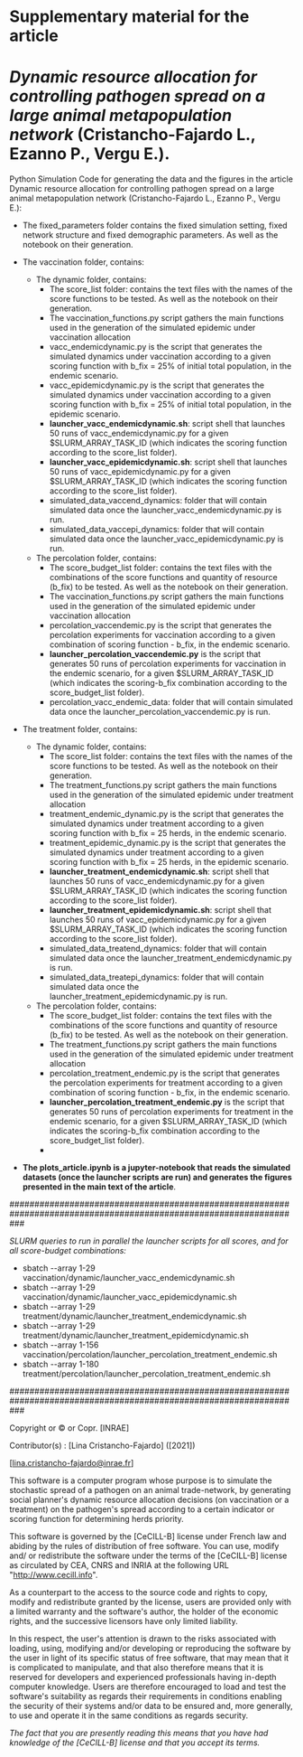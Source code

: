 # Supplementary material for the article
# *Dynamic resource allocation for controlling pathogen spread on a large animal metapopulation network* (Cristancho-Fajardo L., Ezanno P., Vergu E.).
Python Simulation Code for generating the data and the figures in the article Dynamic resource allocation for controlling pathogen spread on a large animal metapopulation network (Cristancho-Fajardo L., Ezanno P., Vergu E.):

- The fixed_parameters folder contains the fixed simulation setting, fixed network structure and fixed demographic parameters. As well as the notebook on their generation. 

- The vaccination folder, contains:

  - The dynamic folder, contains:
    - The score_list folder: contains the text files with the names of the score functions to be tested. As well as the notebook on their generation. 
    - The vaccination_functions.py script gathers the main functions used in the generation of the simulated epidemic under vaccination allocation
    - vacc_endemicdynamic.py is the script that generates the simulated dynamics under vaccination according to a given scoring function with b_fix = 25\% of initial total population, in the endemic scenario.
    - vacc_epidemicdynamic.py is the script that generates the simulated dynamics under vaccination according to a given scoring function with b_fix = 25\% of initial total population, in the epidemic scenario.
    - **launcher_vacc_endemicdynamic.sh**: script shell that launches 50 runs of vacc_endemicdynamic.py for a given $SLURM_ARRAY_TASK_ID (which indicates the scoring function according to the score_list folder).
    - **launcher_vacc_epidemicdynamic.sh**: script shell that launches 50 runs of vacc_epidemicdynamic.py for a given $SLURM_ARRAY_TASK_ID (which indicates the scoring function according to the score_list folder). 
    - simulated_data_vaccend_dynamics: folder that will contain simulated data once the launcher_vacc_endemicdynamic.py is run.
    - simulated_data_vaccepi_dynamics: folder that will contain simulated data once the launcher_vacc_epidemicdynamic.py is run.
  - The percolation folder, contains:
    - The score_budget_list folder: contains the text files with the combinations of the score functions and quantity of resource (b_fix) to be tested. 
      As well as the notebook on their generation. 
    - The vaccination_functions.py script gathers the main functions used in the generation of the simulated epidemic under vaccination allocation
    - percolation_vaccendemic.py is the script that generates the percolation experiments for vaccination according to a given combination of scoring function - b_fix, in the endemic scenario.
    - **launcher_percolation_vaccendemic.py** is the script that generates 50 runs of percolation experiments for vaccination in the endemic scenario, for a given $SLURM_ARRAY_TASK_ID (which indicates the scoring-b_fix combination according to the score_budget_list folder).
    - percolation_vacc_endemic_data: folder that will contain simulated data once the launcher_percolation_vaccendemic.py is run.
    
- The treatment folder, contains:

  - The dynamic folder, contains:
      - The score_list folder: contains the text files with the names of the score functions to be tested. As well as the notebook on their generation. 
      - The treatment_functions.py script gathers the main functions used in the generation of the simulated epidemic under treatment allocation
      - treatment_endemic_dynamic.py is the script that generates the simulated dynamics under treatment according to a given scoring function with b_fix = 25 herds, in the endemic scenario.
      - treatment_epidemic_dynamic.py is the script that generates the simulated dynamics under treatment according to a given scoring function with b_fix = 25 herds, in the epidemic scenario.
    - **launcher_treatment_endemicdynamic.sh**: script shell that launches 50 runs of vacc_endemicdynamic.py for a given $SLURM_ARRAY_TASK_ID (which indicates the scoring function according to the score_list folder).
    - **launcher_treatment_epidemicdynamic.sh**: script shell that launches 50 runs of vacc_epidemicdynamic.py for a given $SLURM_ARRAY_TASK_ID (which indicates the scoring function according to the score_list folder). 
    - simulated_data_treatend_dynamics: folder that will contain simulated data once the launcher_treatment_endemicdynamic.py is run.
    - simulated_data_treatepi_dynamics: folder that will contain simulated data once the launcher_treatment_epidemicdynamic.py is run.
  - The percolation folder, contains:
      - The score_budget_list folder: contains the text files with the combinations of the score functions and quantity of resource (b_fix) to be tested. 
        As well as the notebook on their generation. 
      - The treatment_functions.py script gathers the main functions used in the generation of the simulated epidemic under treatment allocation
      - percolation_treatment_endemic.py is the script that generates the percolation experiments for treatment according to a given combination of scoring function - b_fix, in the endemic scenario.
      - **launcher_percolation_treatment_endemic.py** is the script that generates 50 runs of percolation experiments for treatment in the endemic scenario, for a given $SLURM_ARRAY_TASK_ID (which indicates the scoring-b_fix combination according to the score_budget_list folder).
      - 
-  **The plots_article.ipynb is a jupyter-notebook that reads the simulated datasets (once the launcher scripts are run) and generates the figures presented in the main text of the article**.

###################################################################################################################

*SLURM queries to run in parallel the launcher scripts for all scores, and for all score-budget combinations:*

- sbatch --array 1-29 vaccination/dynamic/launcher_vacc_endemicdynamic.sh
- sbatch --array 1-29 vaccination/dynamic/launcher_vacc_epidemicdynamic.sh
- sbatch --array 1-29 treatment/dynamic/launcher_treatment_endemicdynamic.sh
- sbatch --array 1-29 treatment/dynamic/launcher_treatment_epidemicdynamic.sh
- sbatch --array 1-156 vaccination/percolation/launcher_percolation_treatment_endemic.sh
- sbatch --array 1-180 treatment/percolation/launcher_percolation_treatment_endemic.sh

###################################################################################################################


Copyright or © or Copr. [INRAE]

Contributor(s) : [Lina Cristancho-Fajardo]  ([2021])

[lina.cristancho-fajardo@inrae.fr]

This software is a computer program whose purpose is to simulate the stochastic spread of a pathogen on an animal trade-network, by generating social planner's dynamic resource allocation decisions (on vaccination or a treatment) on the pathogen's spread according to a certain indicator or scoring function for determining herds priority. 

This software is governed by the [CeCILL-B] license under French law and
abiding by the rules of distribution of free software.  You can  use, 
modify and/ or redistribute the software under the terms of the [CeCILL-B]
license as circulated by CEA, CNRS and INRIA at the following URL
"http://www.cecill.info". 

As a counterpart to the access to the source code and  rights to copy,
modify and redistribute granted by the license, users are provided only
with a limited warranty  and the software's author,  the holder of the
economic rights,  and the successive licensors  have only  limited
liability. 

In this respect, the user's attention is drawn to the risks associated
with loading,  using,  modifying and/or developing or reproducing the
software by the user in light of its specific status of free software,
that may mean  that it is complicated to manipulate,  and  that  also
therefore means  that it is reserved for developers  and  experienced
professionals having in-depth computer knowledge. Users are therefore
encouraged to load and test the software's suitability as regards their
requirements in conditions enabling the security of their systems and/or 
data to be ensured and,  more generally, to use and operate it in the 
same conditions as regards security. 

*The fact that you are presently reading this means that you have had
knowledge of the [CeCILL-B] license and that you accept its terms.*
